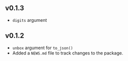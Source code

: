 ## v0.1.3

* `digits` argument 

## v0.1.2

* `unbox` argument for `to_json()`
* Added a `NEWS.md` file to track changes to the package.
